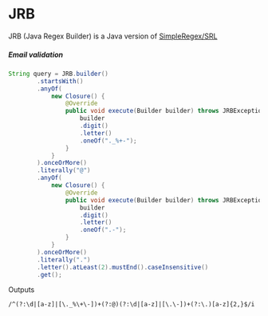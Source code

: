 # JRB
JRB (Java Regex Builder) is a Java version of [SimpleRegex/SRL](https://github.com/SimpleRegex/SRL-PHP)


##### Email validation
```java
String query = JRB.builder()
        .startsWith()
        .anyOf(
            new Closure() {
                @Override
                public void execute(Builder builder) throws JRBException {
                    builder
                    .digit()
                    .letter()
                    .oneOf("._%+-");
                }
            }
        ).onceOrMore()
        .literally("@")
        .anyOf(
            new Closure() {
                @Override
                public void execute(Builder builder) throws JRBException {
                    builder
                    .digit()
                    .letter()
                    .oneOf(".-");
                }
            }
        ).onceOrMore()
        .literally(".")
        .letter().atLeast(2).mustEnd().caseInsensitive()
        .get();
```
Outputs
```txt
/^(?:\d|[a-z]|[\._%\+\-])+(?:@)(?:\d|[a-z]|[\.\-])+(?:\.)[a-z]{2,}$/i
```
